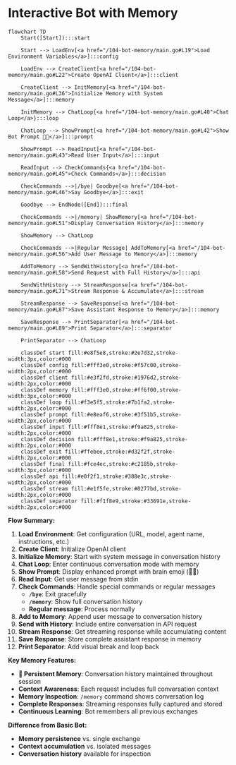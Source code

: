 # Interactive Bot with Memory

```mermaid
flowchart TD
    Start([Start]):::start

    Start --> LoadEnv[<a href="/104-bot-memory/main.go#L19">Load Environment Variables</a>]:::config

    LoadEnv --> CreateClient[<a href="/104-bot-memory/main.go#L22">Create OpenAI Client</a>]:::client

    CreateClient --> InitMemory[<a href="/104-bot-memory/main.go#L36">Initialize Memory with System Message</a>]:::memory

    InitMemory --> ChatLoop{<a href="/104-bot-memory/main.go#L40">Chat Loop</a>}:::loop

    ChatLoop --> ShowPrompt[<a href="/104-bot-memory/main.go#L42">Show Bot Prompt 🤖🧠</a>]:::prompt

    ShowPrompt --> ReadInput[<a href="/104-bot-memory/main.go#L43">Read User Input</a>]:::input

    ReadInput --> CheckCommands{<a href="/104-bot-memory/main.go#L45">Check Commands</a>}:::decision

    CheckCommands -->|/bye| Goodbye[<a href="/104-bot-memory/main.go#L46">Say Goodbye</a>]:::exit

    Goodbye --> EndNode([End]):::final

    CheckCommands -->|/memory| ShowMemory[<a href="/104-bot-memory/main.go#L51">Display Conversation History</a>]:::memory

    ShowMemory --> ChatLoop

    CheckCommands -->|Regular Message| AddToMemory[<a href="/104-bot-memory/main.go#L56">Add User Message to Memory</a>]:::memory

    AddToMemory --> SendWithHistory[<a href="/104-bot-memory/main.go#L58">Send Request with Full History</a>]:::api

    SendWithHistory --> StreamResponse[<a href="/104-bot-memory/main.go#L71">Stream Response & Accumulate</a>]:::stream

    StreamResponse --> SaveResponse[<a href="/104-bot-memory/main.go#L87">Save Assistant Response to Memory</a>]:::memory

    SaveResponse --> PrintSeparator[<a href="/104-bot-memory/main.go#L89">Print Separator</a>]:::separator

    PrintSeparator --> ChatLoop

    classDef start fill:#e8f5e8,stroke:#2e7d32,stroke-width:3px,color:#000
    classDef config fill:#fff3e0,stroke:#f57c00,stroke-width:2px,color:#000
    classDef client fill:#e3f2fd,stroke:#1976d2,stroke-width:2px,color:#000
    classDef memory fill:#fff3e0,stroke:#ff6f00,stroke-width:3px,color:#000
    classDef loop fill:#f3e5f5,stroke:#7b1fa2,stroke-width:2px,color:#000
    classDef prompt fill:#e8eaf6,stroke:#3f51b5,stroke-width:2px,color:#000
    classDef input fill:#fff8e1,stroke:#f9a825,stroke-width:2px,color:#000
    classDef decision fill:#fff8e1,stroke:#f9a825,stroke-width:2px,color:#000
    classDef exit fill:#ffebee,stroke:#d32f2f,stroke-width:2px,color:#000
    classDef final fill:#fce4ec,stroke:#c2185b,stroke-width:3px,color:#000
    classDef api fill:#e0f2f1,stroke:#388e3c,stroke-width:2px,color:#000
    classDef stream fill:#e1f5fe,stroke:#0277bd,stroke-width:2px,color:#000
    classDef separator fill:#f1f8e9,stroke:#33691e,stroke-width:2px,color:#000
```

**Flow Summary:**
1. **Load Environment**: Get configuration (URL, model, agent name, instructions, etc.)
2. **Create Client**: Initialize OpenAI client
3. **Initialize Memory**: Start with system message in conversation history
4. **Chat Loop**: Enter continuous conversation mode with memory
5. **Show Prompt**: Display enhanced prompt with brain emoji (🤖🧠)
6. **Read Input**: Get user message from stdin
7. **Check Commands**: Handle special commands or regular messages
   - **`/bye`**: Exit gracefully
   - **`/memory`**: Show full conversation history
   - **Regular message**: Process normally
8. **Add to Memory**: Append user message to conversation history
9. **Send with History**: Include entire conversation in API request
10. **Stream Response**: Get streaming response while accumulating content
11. **Save Response**: Store complete assistant response in memory
12. **Print Separator**: Add visual break and loop back

**Key Memory Features:**
- **🧠 Persistent Memory**: Conversation history maintained throughout session
- **Context Awareness**: Each request includes full conversation context
- **Memory Inspection**: `/memory` command shows conversation log
- **Complete Responses**: Streaming responses fully captured and stored
- **Continuous Learning**: Bot remembers all previous exchanges

**Difference from Basic Bot:**
- **Memory persistence** vs. single exchange
- **Context accumulation** vs. isolated messages
- **Conversation history** available for inspection
